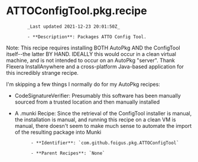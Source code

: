 # ATTOConfigTool.pkg.recipe

            _Last updated 2021-12-23 20:01:50Z_

            - **Description**: Packages ATTO Config Tool.

Note: This recipe requires installing BOTH AutoPkg AND the ConfigTool itself--the latter BY HAND.  IDEALLY this would occur in a clean virtual machine, and is not intended to occur on an AutoPkg "server".  Thank Flexera InstallAnywhere and a cross-platform Java-based application for this incredibly strange recipe.

I'm skipping a few things I normally do for my AutoPkg recipes:
- CodeSignatureVerifier: Presumably this software has been manually sourced from a trusted location and then manually installed
- A .munki Recipe: Since the retrieval of the ConfigTool installer is manual, the installation is manual, and running this recipe on a clean VM is manual, there doesn't seem to make much sense to automate the import of the resulting package into Munki

            - **Identifier**: `com.github.foigus.pkg.ATTOConfigTool`

            - **Parent Recipes**: `None`
